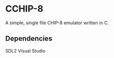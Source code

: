 # CCHIP-8 #
A simple, single file CHIP-8 emulator written in C.

## Dependencies ##
SDL2
Visual Studio
